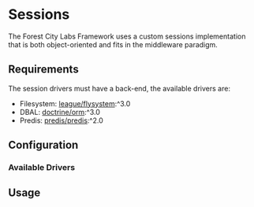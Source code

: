 Sessions
========

The Forest City Labs Framework uses a custom sessions implementation that is both object-oriented and fits in the middleware paradigm.

Requirements
------------

The session drivers must have a back-end, the available drivers are:

* Filesystem: [league/flysystem](https://packagist.org/packages/league/flysystem):^3.0
* DBAL: [doctrine/orm](https://packagist.org/packages/doctrine/orm):^3.0
* Predis: [predis/predis](https://packagist.org/packages/predis/predis):^2.0

Configuration
-------------

### Available Drivers

Usage
-----
